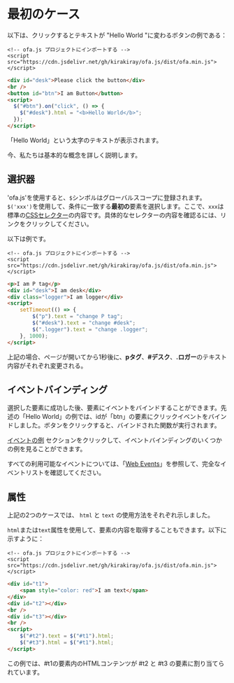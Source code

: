 # 最初のケース

以下は、クリックするとテキストが "Hello World "に変わるボタンの例である：

<html-viewer>

```
<!-- ofa.js プロジェクトにインポートする -->
<script src="https://cdn.jsdelivr.net/gh/kirakiray/ofa.js/dist/ofa.min.js"></script>
```

```html
<div id="desk">Please click the button</div>
<br />
<button id="btn">I am Button</button>
<script>
  $("#btn").on("click", () => {
    $("#desk").html = "<b>Hello World</b>";
  });
</script>
```

</html-viewer>

「Hello World」という太字のテキストが表示されます。

今、私たちは基本的な概念を詳しく説明します。

## 選択器

'ofa.js'を使用すると、`$`シンボルはグローバルスコープに登録されます。`$('xxx')`を使用して、条件に一致する**最初の**要素を選択します。ここで、`xxx`は標準の[CSSセレクター](https://developer.mozilla.org/en-US/docs/Web/CSS/CSS_selectors)の内容です。具体的なセレクターの内容を確認るには、リンクをクリックしてください。

以下は例です。

<html-viewer>

```
<!-- ofa.js プロジェクトにインポートする -->
<script src="https://cdn.jsdelivr.net/gh/kirakiray/ofa.js/dist/ofa.min.js"></script>
```

```html
<p>I am P tag</p>
<div id="desk">I am desk</div>
<div class="logger">I am logger</div>
<script>
    setTimeout(() => {
        $("p").text = "change P tag";
        $("#desk").text = "change #desk";
        $(".logger").text = "change .logger";
    }, 1000);
</script>
```

</html-viewer>

上記の場合、ページが開いてから1秒後に、**pタグ**、**#デスク**、**.ロガー**のテキスト内容がそれぞれ変更される。

## イベントバインディング

選択した要素に成功した後、要素にイベントをバインドすることができます。先述の「Hello World」の例では、idが「btn」の要素にクリックイベントをバインドしました。ボタンをクリックすると、バインドされた関数が実行されます。

[イベントの例](./example-event.md) セクションをクリックして、イベントバインディングのいくつかの例を見ることができます。

すべての利用可能なイベントについては、「[Web Events](https://developer.mozilla.org/en-US/docs/Web/Events)」を参照して、完全なイベントリストを確認してください。

## 属性

上記の2つのケースでは、 `html` と `text` の使用方法をそれぞれ示しました。

`html`または`text`属性を使用して、要素の内容を取得することもできます。以下に示すように：

<html-viewer>

```
<!-- ofa.js プロジェクトにインポートする -->
<script src="https://cdn.jsdelivr.net/gh/kirakiray/ofa.js/dist/ofa.min.js"></script>
```

```html
<div id="t1">
    <span style="color: red">I am text</span>
</div>
<div id="t2"></div>
<br />
<div id="t3"></div>
<br />
<script>
    $("#t2").text = $("#t1").html;
    $("#t3").html = $("#t1").html;
</script>
```

</html-viewer>

この例では、#t1の要素内のHTMLコンテンツが #t2 と #t3 の要素に割り当てられています。
